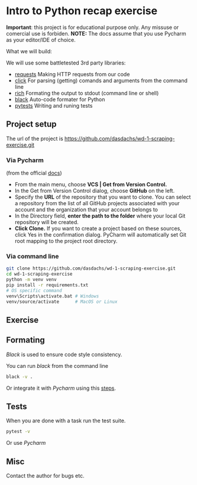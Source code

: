 # Intro to Python recap exercise

**Important**: this project is for educational purpose only. Any missuse or comercial use is forbiden.
**NOTE:** The docs assume that you use Pycharm as your editor/IDE of choice. 

What we will build:


We will use some battletested 3rd party libraries: 

* [requests](https://pypi.org/project/requests/) 
  Making HTTP requests from our code
* [click](https://pypi.org/project/click/7.1.2/)
  For parsing (getting) comands and arguments from the command line
* [rich](https://pypi.org/project/rich/) 
  Formating the output to stdout (command line or shell)
* [black](https://pypi.org/project/rich/)
  Auto-code formater for Python
* [pytests](https://pypi.org/project/pytest/)
  Writing and runing tests
  
## Project setup

The url of the project is https://github.com/dasdachs/wd-1-scraping-exercise.git

### Via Pycharm
(from the official [docs](https://www.jetbrains.com/help/pycharm/manage-projects-hosted-on-github.html#))

* From the main menu, choose **VCS | Get from Version Control.**
* In the Get from Version Control dialog, choose **GitHub** on the left.
* Specify the **URL** of the repository that you want to clone. You can select a repository from the list of all GitHub projects associated with your account and the organization that your account belongs to
* In the Directory field, **enter the path to the folder** where your local Git repository will be created.
* **Click Clone.** If you want to create a project based on these sources, click Yes in the confirmation dialog. PyCharm will automatically set Git root mapping to the project root directory. 

### Via command line

```bash
git clone https://github.com/dasdachs/wd-1-scraping-exercise.git
cd wd-1-scraping-exercise
python -m venv venv
pip install -r requirements.txt
# OS specific command
venv\Scripts\activate.bat # Windows
venv/source/activate      # MacOS or Linux
```

## Exercise

## Formating

*Black* is used to ensure code style consistency. 

You can run *black* from the command line

```bash
black -v .
```

Or integrate it with *Pycharm* using this [steps](https://black.readthedocs.io/en/stable/editor_integration.html#pycharm-intellij-idea).

## Tests

When you are done with a task run the test suite.

```bash
pytest -v
```

Or use *Pycharm*

## Misc

Contact the author for bugs etc.
